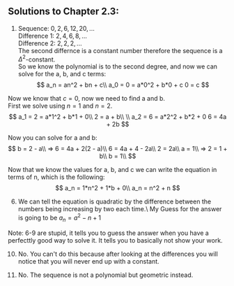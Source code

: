 ## Solutions to Chapter 2.3:
1. Sequence: $0, 2, 6, 12, 20, ...$\
Difference 1: $2, 4, 6, 8, ...$\
Difference 2: $2, 2, 2, ...$\
The second differnce is a constant number therefore the sequence is a $\Delta^2$-constant.\
So we know the polynomial is to the second degree, and now we can solve for the a, b, and c terms:
$$
a_n = an^2 + bn + c\\
a_0 = 0 = a*0^2 + b*0 + c
0 = c
$$

Now we know that $c = 0$, now we need to find a and b.\
First we solve using $n = 1$ and $n = 2$.
$$
a_1 = 2 = a*1^2 + b*1 + 0\\
2 = a + b\\
\\
a_2 = 6 = a*2^2 + b*2 + 0
6 = 4a + 2b
$$

Now you can solve for a and b:
$$
b = 2 - a\\
=>  
6 = 4a + 2(2 - a)\\
6 = 4a + 4 - 2a\\
2 = 2a\\
a = 1\\
=>  
2 = 1 + b\\
b = 1\\
$$

Now that we know the values for a, b, and c we can write the equation in terms of n, which is the following:
$$ 
a_n = 1*n^2 + 1*b + 0\\
a_n = n^2 + n
$$

6. We can tell the equation is quadratic by the difference between the numbers being increasing by two each time.\\
My Guess for the answer is going to be $a_n = a^2 - n + 1$

Note: 6-9 are stupid, it tells you to guess the answer when you have a perfecttly good way to solve it. It tells you to basically not show your work.

10. No. You can't do this because after looking at the differences you will notice that you will never end up with a constant.

11. No. The sequence is not a polynomial but geometric instead.
